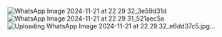 ![WhatsApp Image 2024-11-21 at 22 29 32_3e59d31d](https://github.com/user-attachments/assets/06929dff-ebb0-4c9d-8b65-f155edfba5de)
![WhatsApp Image 2024-11-21 at 22 29 31_521aec5a](https://github.com/user-attachments/assets/a38c270e-aa97-41d5-bbcb-473fcf0fd713)
![Uploading WhatsApp Image 2024-11-21 at 22.29.32_e6dd37c5.jpg…]()






